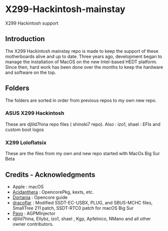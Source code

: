 # X299-Hackintosh-mainstay
X299 Hackintosh support
## Introduction
The X299 Hackintosh mainstay repo is made to keep the support of these motherboards alive and up to date.
Three years ago, development began to manage the installation of MacOS on the new Intel-based HEDT platform.
Since then, hard work has been done over the months to keep the hardware and software on the top.

## Folders 

The folders are sorted in order from previous repos to my own new repo.

### ASUS X299 Hackintosh

These are djlild7hina repo files ( shinoki7 repo).
Also : izo1, shael : EFIs and custom boot logos

### X299 Loloflatsix

These are the files from my own and new repo started with MacOs Big Sur Beta

## Credits - Acknowledgments
* Apple : macOS
* [Acidanthera](https://github.com/acidanthera) : OpencorePkg, kexts, etc.
* [Dortania](https://github.com/dortania) : Opencore guide
* [dracoflar](https://github.com/khronokernel) : Modified SSDT-EC-USBX, PLUG, and SBUS-MCHC files, SmallTree 211 patch, SSDT-RTC0 patch for macOS Big Sur
* [Pavo](https://github.com/Pavo-IM) : AGPMInjector
* djlild7hina, Ellybz, izo1, shael , Kgp, Apfelnico, NMano and all other owner contributors.
